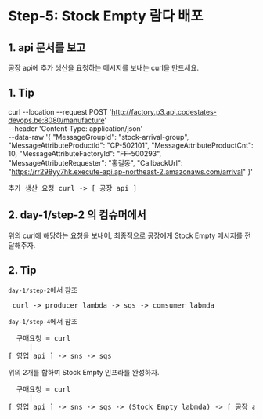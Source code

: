 # Step-5: Stock Empty 람다 배포

## 1. api 문서를 보고 
공장 api에 추가 생산을 요청하는 메시지를 보내는 curl을 만드세요.


## 1. Tip

curl --location --request POST 'http://factory.p3.api.codestates-devops.be:8080/manufacture' \
--header 'Content-Type: application/json' \
--data-raw '{
  "MessageGroupId": "stock-arrival-group",
  "MessageAttributeProductId": "CP-502101",
  "MessageAttributeProductCnt": 10,
  "MessageAttributeFactoryId": "FF-500293",
  "MessageAttributeRequester": "홍길동",
  "CallbackUrl": "https://rr298yy7hk.execute-api.ap-northeast-2.amazonaws.com/arrival"
}'


<pre>
추가 생산 요청 curl -> [ 공장 api ]
</pre>


## 2. day-1/step-2 의 컴슈머에서 
위의 curl에 해당하는 요청을 보내어, 최종적으로 공장에게 Stock Empty 메시지를 전달해주자.

## 2. Tip 
`day-1/step-2`에서 참조
<pre>
 curl -> producer lambda -> sqs -> comsumer labmda
</pre>


`day-1/step-4`에서 참조
<pre>
  구매요청 = curl
     |
[ 영업 api ] -> sns -> sqs
</pre>

위의 2개를 합하여 Stock Empty 인프라를 완성하자.
<pre>
  구매요청 = curl
     |
[ 영업 api ] -> sns -> sqs -> (Stock Empty labmda) -> [ 공장 api ]

</pre>